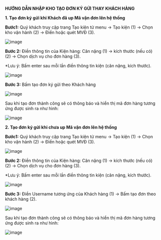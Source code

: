 **HƯỚNG DẪN NHẬP KHO TẠO ĐƠN KÝ GỬI THAY KHÁCH HÀNG**

**1.	Tạo đơn ký gửi khi Khách đã up Mã vận đơn lên hệ thống**

**Bước1:** Quý khách truy cập trang Tạo kiện từ menu -> Tạo kiện (1) -> Chọn kho vận hành (2) -> Điền hoặc quét MVĐ (3).

![image](https://user-images.githubusercontent.com/85599407/131279877-67a6a264-87da-4882-a03c-b2e067fc8fd5.png)

**Bước 2:** Điền thông tin của Kiện hàng: Cân nặng (1) ->  kích thước (nếu có) (2) -> Chọn dịch vụ cho đơn hàng (3).

*Lưu ý: Bấm enter sau mỗi lần điền thông tin kiện (cân nặng, kích thước).

![image](https://user-images.githubusercontent.com/85599407/131281517-9b8e1296-0d50-40fa-aef5-46c0aa346eff.png)

**Bước 3:** Bấm tạo đơn ký gửi theo Khách hàng

![image](https://user-images.githubusercontent.com/85599407/131281698-049381b9-8feb-41e0-bf3d-f343eee8ea95.png)

Sau khi tạo đơn thành công sẽ có thông báo và hiển thị mã đơn hàng tương ứng được sinh ra như hình:

![image](https://user-images.githubusercontent.com/85599407/131281848-eb802931-0389-4776-88d9-7861d8853466.png)

**2.	Tạo đơn ký gửi khi chưa up Mã vận đơn lên hệ thống**

**Bước1:** Quý khách truy cập trang Tạo kiện từ menu -> Tạo kiện (1) -> Chọn kho vận hành (2) -> Điền hoặc quét MVĐ (3).

![image](https://user-images.githubusercontent.com/85599407/131279877-67a6a264-87da-4882-a03c-b2e067fc8fd5.png)

**Bước 2:** Điền thông tin của Kiện hàng: Cân nặng (1) ->  kích thước (nếu có) (2) -> Chọn dịch vụ cho đơn hàng (3).

*Lưu ý: Bấm enter sau mỗi lần điền thông tin kiện (cân nặng, kích thước).

![image](https://user-images.githubusercontent.com/85599407/131281517-9b8e1296-0d50-40fa-aef5-46c0aa346eff.png)

**Bước 3:** Điền Username tương ứng của Khách hàng (1) -> Bấm tạo đơn theo khách hàng (2).

![image](https://user-images.githubusercontent.com/85599407/131282405-cee5c5a0-955e-4d54-8d1d-b4ee2d87e64a.png)

Sau khi tạo đơn thành công sẽ có thông báo và hiển thị mã đơn hàng tương ứng được sinh ra như hình:

![image](https://user-images.githubusercontent.com/85599407/131282539-d966ecec-1b44-4266-a5e1-fd4660f68d23.png)


